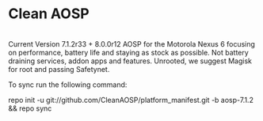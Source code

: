 # Clean AOSP
<br>
Current Version 7.1.2r33 + 8.0.0r12
AOSP for the Motorola Nexus 6 focusing on performance, battery life and staying as stock as possible. Not battery draining services, addon apps and features. Unrooted, we suggest Magisk for root and passing Safetynet.

To sync run the following command:

repo init -u git://github.com/CleanAOSP/platform_manifest.git -b aosp-7.1.2 && repo sync 

